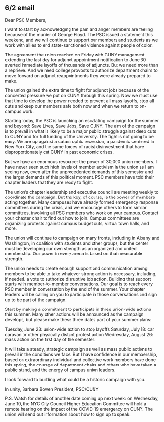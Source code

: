 6/2 email
----
Dear PSC Members,
 
I want to start by acknowledging the pain and anger members are feeling because of the murder of George Floyd. The PSC issued a statement this weekend, and we will continue to support our members and students as we work with allies to end state-sanctioned violence against people of color.  
 
The agreement the union reached on Friday with CUNY management extending the last day for adjunct appointment notification to June 30 averted immediate layoffs of thousands of adjuncts.  But we need more than a reprieve. And we need college provosts to authorize department chairs to move forward on adjunct reappointments they were already prepared to make. 
 
The union gained the extra time to fight for adjunct jobs because of the concerted pressure we put on CUNY through this spring. Now we must use that time to develop the power needed to prevent all mass layoffs, stop all cuts and keep our members safe both now and when we return to on-campus work.
 
Starting today, the PSC is launching an escalating campaign for the summer and beyond: Save Lives, Save Jobs, Save CUNY.  The aim of the campaign is to prevail in what is likely to be a major public struggle against deep cuts to CUNY and for full funding of the University.  The fight is not going to be easy. We are up against a catastrophic recession, a pandemic centered in New York City, and the same forces of racist disinvestment that have disproportionately cut CUNY in past economic crises. 
 
But we have an enormous resource: the power of 30,000 union members. I have never seen such high levels of member activism in the union as I am seeing now, even after the unprecedented demands of this semester and the larger demands of this political moment. PSC members have told their chapter leaders that they are ready to fight.
 
The union’s chapter leadership and executive council are meeting weekly to coordinate the campaign. But the key, of course, is the power of members acting together. Many campuses have already formed emergency response committees during the crisis, and we encourage others to form similar committees, involving all PSC members who work on your campus. Contact your chapter chair to find out how to join.  Campus committees are organizing protests against campus budget cuts, virtual town halls, and more.
 
The union will continue to campaign on many fronts, including in Albany and Washington, in coalition with students and other groups, but the center must be developing our own strength as an organized and united membership.  Our power in every arena is based on that measurable strength. 
 
The union needs to create enough support and communication among members to be able to take whatever strong action is necessary, including, if needed, a vote to authorize disruptive job action.  Building that support starts with member-to-member conversations. Our goal is to reach every PSC member in conversation by the end of the summer. Your chapter leaders will be calling on you to participate in those conversations and sign up to be part of the campaign.
 
Start by making a commitment to participate in three union-wide actions this summer. Many other actions will be announced as the campaign develops, but please make these three dates part of your summer plans:
 
Tuesday, June 23: union-wide action to stop layoffs
Saturday, July 18: car caravan or other physically distant protest action
Wednesday, August 26: mass action on the first day of the semester.
 
It will take a steady, strategic campaign as well as mass public actions to prevail in the conditions we face. But I have confidence in our membership, based on extraordinary individual and collective work members have done this spring, the courage of department chairs and others who have taken a public stand, and the energy of campus union leaders. 
 
I look forward to building what could be a historic campaign with you.
 
In unity,
Barbara Bowen
President, PSC/CUNY
 
 
 
P.S. Watch for details of another date coming up next week: on Wednesday, June 10, the NYC City Council Higher Education Committee will hold a remote hearing on the impact of the COVID-19 emergency on CUNY. The union will send out information about how to sign up to speak.
